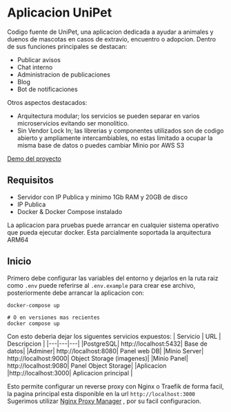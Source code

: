 # Aplicacion UniPet

Codigo fuente de UniPet, una aplicacion dedicada a ayudar a animales y duenos de mascotas en casos de extravio, encuentro o adopcion.
Dentro de sus funciones principales se destacan:

- Publicar avisos 
- Chat interno
- Administracion de publicaciones
- Blog
- Bot de notificaciones

Otros aspectos destacados:

- Arquitectura modular; los servicios se pueden separar en varios microservicios evitando ser monolitico.
- Sin Vendor Lock In; las librerias y componentes utilizados son de codigo abierto y ampliamente intercambiables, no estas limitado a ocupar la misma base de datos o puedes cambiar Minio por AWS S3

[Demo del proyecto](https://unipet.ostap.io)

## Requisitos
- Servidor con IP Publica y minimo 1Gb RAM y 20GB de disco
- IP Publica 
- Docker & Docker Compose instalado

La aplicacion para pruebas puede arrancar en cualquier sistema operativo que pueda ejecutar docker. 
Esta parcialmente soportada la arquitectura ARM64

## Inicio

Primero debe configurar las variables del entorno y dejarlos en la ruta raiz como ```.env``` puede referirse al ```.env.example``` para crear ese archivo,
posteriormente debe arrancar la aplicacion con:

```
docker-compose up

# O en versiones mas recientes
docker compose up
```

Con esto deberia dejar los siguentes servicios expuestos:
| Servicio | URL | Descripcion |
|---|---|---|
|PostgreSQL|    http://localhost:5432| Base de datos|
|Adminer|       http://localhost:8080| Panel web DB|
|Minio Server|  http://localhost:9000| Object Storage (imagenes)|
|Minio Panel|   http://localhost:9080| Panel Object Storage|
|Aplicacion    |http://localhost:3000| Aplicacion principal |

Esto permite configurar un reverse proxy con Nginx o Traefik de forma facil, la pagina principal esta disponible en la url ```http://localhost:3000```
Sugerimos utilizar [Nginx Proxy Manager](https://nginxproxymanager.com) , por su facil configuracion.
